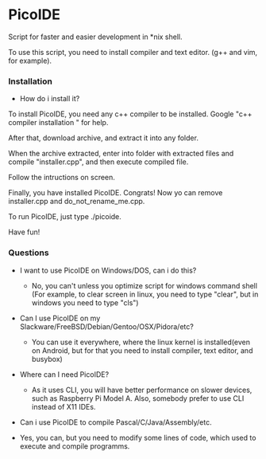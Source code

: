 # PicoIDE

Script for faster and easier development in *nix shell.

To use this script, you need to install compiler and text editor. (g++ and vim, for example).

### Installation 

* How do i install it?

To install PicoIDE, you need any c++ compiler to be installed. Google "c++ compiler installation <YOUR LINUX DISTRO>" for help.

After that, download archive, and extract it into any folder.

When the archive extracted, enter into folder with extracted files and compile "installer.cpp", and then execute compiled file.

Follow the intructions on screen. 

Finally, you have installed PicoIDE. Congrats! Now yo can remove installer.cpp and do_not_rename_me.cpp.

To run PicoIDE, just type ./picoide.

Have fun!

### Questions

* I want to use PicoIDE on Windows/DOS, can i do this?
  * No, you can't unless you optimize script for windows command shell (For example, to clear screen in linux, you need to type "clear", but in windows you need to type "cls")

* Can I use PicoIDE on my Slackware/FreeBSD/Debian/Gentoo/OSX/Pidora/etc?
  * You can use it everywhere, where the linux kernel is installed(even on Android, but for that you need to install compiler, text editor, and busybox)
  
* Where can I need PicoIDE?
  * As it uses CLI, you will have better performance on slower devices, such as Raspberry Pi Model A. Also, somebody prefer to use CLI instead of X11 IDEs.
  
* Can i use PicoIDE to compile Pascal/C/Java/Assembly/etc.
 * Yes, you can, but you need to modify some lines of code, which used to execute and compile programms.
  



